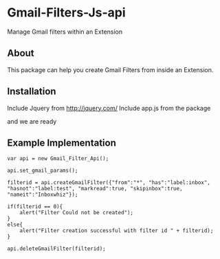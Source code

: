 Gmail-Filters-Js-api
====================

Manage Gmail filters within an Extension 

About
-----
This package can help you create Gmail Filters from inside an Extension. 

Installation
------------

Include Jquery from http://jquery.com/ 
Include app.js from the package 

and we are ready 
 

Example Implementation
-------

    var api = new Gmail_Filter_Api();

    api.set_gmail_params();

    filterid = api.createGmailFilter({"from":"*", "has":"label:inbox", "hasnot":"label:test", "markread":true, "skipinbox":true, "nameit":"Inboxwhiz"});

    if(filterid == 0){
        alert("Filter Could not be created");
    }
    else{
        alert("Filter creation successful with filter id " + filterid);
    }

    api.deleteGmailFilter(filterid);

